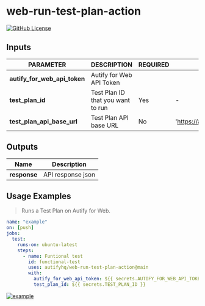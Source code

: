 # web-run-test-plan-action

[![GitHub License](https://img.shields.io/badge/license-MIT-lightgrey.svg)](https://raw.githubusercontent.com/autifyhq/web-run-test-plan-action/main/LICENSE)

## Inputs

| PARAMETER | DESCRIPTION | REQUIRED | DEFAULT | TYPE |
| --- | --- | --- | --- | --- |
| **autify_for_web_api_token** | Autify for Web API Token
| **test_plan_id** | Test Plan ID that you want to run | Yes | - | string |
| **test_plan_api_base_url** | Test Plan API base URL | No | 'https://app.autify.com/api/v1/schedules/' | string |

## Outputs

| Name | Description |
| --- | --- |
| **response** | API response json |

## Usage Examples

> Runs a Test Plan on Autify for Web.

```yaml
name: "example"
on: [push]
jobs:
  test:
    runs-on: ubuntu-latest
    steps:
      - name: Funtional test
        id: functional-test
        uses: autifyhq/web-run-test-plan-action@main
        with:
          autify_for_web_api_token: ${{ secrets.AUTIFY_FOR_WEB_API_TOKEN }}
          test_plan_id: ${{ secrets.TEST_PLAN_ID }}
```

[![example](https://github.com/autifyhq/web-run-test-plan-action/actions/workflows/example.yml/badge.svg)](https://github.com/autifyhq/web-run-test-plan-action/actions/workflows/example.yml)
